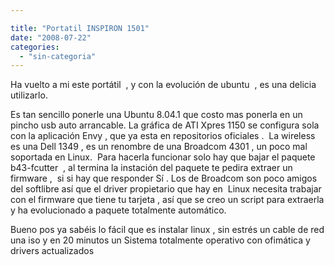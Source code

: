 ```yaml
---

title: "Portatil INSPIRON 1501"
date: "2008-07-22"
categories: 
  - "sin-categoria"
---
```


Ha vuelto a mi este portátil  , y con la evolución de ubuntu  , es una delicia utilizarlo.

Es tan sencillo ponerle una Ubuntu 8.04.1 que costo mas ponerla en un pincho usb auto arrancable. La gráfica de ATI Xpres 1150 se configura sola con la aplicación Envy , que ya esta en repositorios oficiales .  La wireless es una Dell 1349 , es un renombre de una Broadcom 4301 , un poco mal soportada en Linux.  Para hacerla funcionar solo hay que bajar el paquete b43-fcutter  , al termina la instación del paquete te pedira extraer un firmware ,  si si hay que responder Sí . Los de Broadcom son poco amigos del softlibre así que el driver propietario que hay en  Linux necesita trabajar con el firmware que tiene tu tarjeta , así que se creo un script para extraerla y ha evolucionado a paquete totalmente automático.

Bueno pos ya sabéis lo fácil que es instalar linux , sin estrés un cable de red una iso y en 20 minutos un Sistema totalmente operativo con ofimática y drivers actualizados
